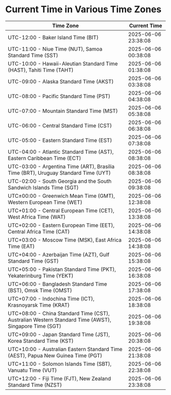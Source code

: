 # Current Time in Various Time Zones

| Time Zone | Current Time |
|-----------|--------------|
| UTC-12:00 - Baker Island Time (BIT) | 2025-06-06 23:38:08 |
| UTC-11:00 - Niue Time (NUT), Samoa Standard Time (SST) | 2025-06-06 00:38:08 |
| UTC-10:00 - Hawaii-Aleutian Standard Time (HAST), Tahiti Time (TAHT) | 2025-06-06 01:38:08 |
| UTC-09:00 - Alaska Standard Time (AKST) | 2025-06-06 03:38:08 |
| UTC-08:00 - Pacific Standard Time (PST) | 2025-06-06 04:38:08 |
| UTC-07:00 - Mountain Standard Time (MST) | 2025-06-06 05:38:08 |
| UTC-06:00 - Central Standard Time (CST) | 2025-06-06 06:38:08 |
| UTC-05:00 - Eastern Standard Time (EST) | 2025-06-06 07:38:08 |
| UTC-04:00 - Atlantic Standard Time (AST), Eastern Caribbean Time (ECT) | 2025-06-06 08:38:08 |
| UTC-03:00 - Argentina Time (ART), Brasília Time (BRT), Uruguay Standard Time (UYT) | 2025-06-06 08:38:08 |
| UTC-02:00 - South Georgia and the South Sandwich Islands Time (SGT) | 2025-06-06 09:38:08 |
| UTC±00:00 - Greenwich Mean Time (GMT), Western European Time (WET) | 2025-06-06 12:38:08 |
| UTC+01:00 - Central European Time (CET), West Africa Time (WAT) | 2025-06-06 13:38:08 |
| UTC+02:00 - Eastern European Time (EET), Central Africa Time (CAT) | 2025-06-06 14:38:08 |
| UTC+03:00 - Moscow Time (MSK), East Africa Time (EAT) | 2025-06-06 14:38:08 |
| UTC+04:00 - Azerbaijan Time (AZT), Gulf Standard Time (GST) | 2025-06-06 15:38:08 |
| UTC+05:00 - Pakistan Standard Time (PKT), Yekaterinburg Time (YEKT) | 2025-06-06 16:38:08 |
| UTC+06:00 - Bangladesh Standard Time (BST), Omsk Time (OMST) | 2025-06-06 17:38:08 |
| UTC+07:00 - Indochina Time (ICT), Krasnoyarsk Time (KRAT) | 2025-06-06 18:38:08 |
| UTC+08:00 - China Standard Time (CST), Australian Western Standard Time (AWST), Singapore Time (SGT) | 2025-06-06 19:38:08 |
| UTC+09:00 - Japan Standard Time (JST), Korea Standard Time (KST) | 2025-06-06 20:38:08 |
| UTC+10:00 - Australian Eastern Standard Time (AEST), Papua New Guinea Time (PGT) | 2025-06-06 21:38:08 |
| UTC+11:00 - Solomon Islands Time (SBT), Vanuatu Time (VUT) | 2025-06-06 22:38:08 |
| UTC+12:00 - Fiji Time (FJT), New Zealand Standard Time (NZST) | 2025-06-06 23:38:08 |
